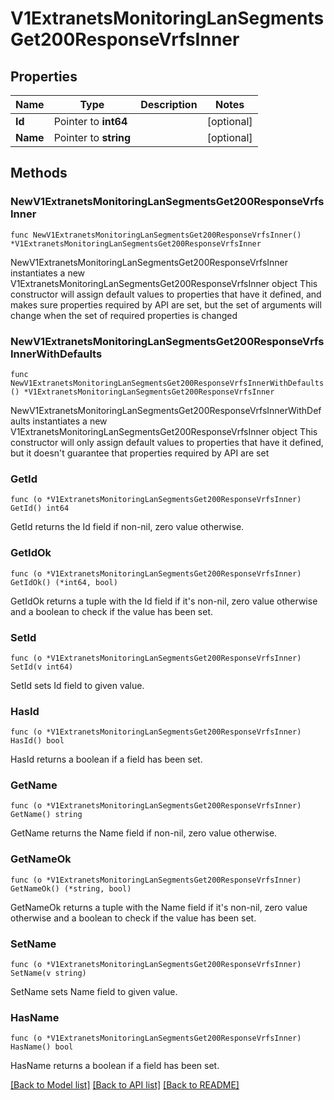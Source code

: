 # V1ExtranetsMonitoringLanSegmentsGet200ResponseVrfsInner

## Properties

Name | Type | Description | Notes
------------ | ------------- | ------------- | -------------
**Id** | Pointer to **int64** |  | [optional] 
**Name** | Pointer to **string** |  | [optional] 

## Methods

### NewV1ExtranetsMonitoringLanSegmentsGet200ResponseVrfsInner

`func NewV1ExtranetsMonitoringLanSegmentsGet200ResponseVrfsInner() *V1ExtranetsMonitoringLanSegmentsGet200ResponseVrfsInner`

NewV1ExtranetsMonitoringLanSegmentsGet200ResponseVrfsInner instantiates a new V1ExtranetsMonitoringLanSegmentsGet200ResponseVrfsInner object
This constructor will assign default values to properties that have it defined,
and makes sure properties required by API are set, but the set of arguments
will change when the set of required properties is changed

### NewV1ExtranetsMonitoringLanSegmentsGet200ResponseVrfsInnerWithDefaults

`func NewV1ExtranetsMonitoringLanSegmentsGet200ResponseVrfsInnerWithDefaults() *V1ExtranetsMonitoringLanSegmentsGet200ResponseVrfsInner`

NewV1ExtranetsMonitoringLanSegmentsGet200ResponseVrfsInnerWithDefaults instantiates a new V1ExtranetsMonitoringLanSegmentsGet200ResponseVrfsInner object
This constructor will only assign default values to properties that have it defined,
but it doesn't guarantee that properties required by API are set

### GetId

`func (o *V1ExtranetsMonitoringLanSegmentsGet200ResponseVrfsInner) GetId() int64`

GetId returns the Id field if non-nil, zero value otherwise.

### GetIdOk

`func (o *V1ExtranetsMonitoringLanSegmentsGet200ResponseVrfsInner) GetIdOk() (*int64, bool)`

GetIdOk returns a tuple with the Id field if it's non-nil, zero value otherwise
and a boolean to check if the value has been set.

### SetId

`func (o *V1ExtranetsMonitoringLanSegmentsGet200ResponseVrfsInner) SetId(v int64)`

SetId sets Id field to given value.

### HasId

`func (o *V1ExtranetsMonitoringLanSegmentsGet200ResponseVrfsInner) HasId() bool`

HasId returns a boolean if a field has been set.

### GetName

`func (o *V1ExtranetsMonitoringLanSegmentsGet200ResponseVrfsInner) GetName() string`

GetName returns the Name field if non-nil, zero value otherwise.

### GetNameOk

`func (o *V1ExtranetsMonitoringLanSegmentsGet200ResponseVrfsInner) GetNameOk() (*string, bool)`

GetNameOk returns a tuple with the Name field if it's non-nil, zero value otherwise
and a boolean to check if the value has been set.

### SetName

`func (o *V1ExtranetsMonitoringLanSegmentsGet200ResponseVrfsInner) SetName(v string)`

SetName sets Name field to given value.

### HasName

`func (o *V1ExtranetsMonitoringLanSegmentsGet200ResponseVrfsInner) HasName() bool`

HasName returns a boolean if a field has been set.


[[Back to Model list]](../README.md#documentation-for-models) [[Back to API list]](../README.md#documentation-for-api-endpoints) [[Back to README]](../README.md)


